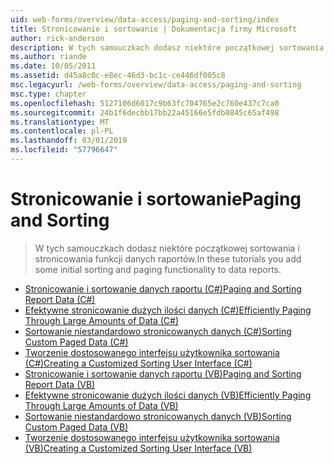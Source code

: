```yaml
---
uid: web-forms/overview/data-access/paging-and-sorting/index
title: Stronicowanie i sortowanie | Dokumentacja firmy Microsoft
author: rick-anderson
description: W tych samouczkach dodasz niektóre początkowej sortowania i stronicowania funkcji danych raportów.
ms.author: riande
ms.date: 10/05/2011
ms.assetid: d45a8c0c-e8ec-46d3-bc1c-ce446df005c8
msc.legacyurl: /web-forms/overview/data-access/paging-and-sorting
msc.type: chapter
ms.openlocfilehash: 5127106d6017c9b63fc704765e2c760e437c7ca0
ms.sourcegitcommit: 24b1f6decbb17bb22a45166e5fdb0845c65af498
ms.translationtype: MT
ms.contentlocale: pl-PL
ms.lasthandoff: 03/01/2019
ms.locfileid: "57796647"
---
```

<a name="paging-and-sorting"></a><span data-ttu-id="29454-103">Stronicowanie i sortowanie</span><span class="sxs-lookup"><span data-stu-id="29454-103">Paging and Sorting</span></span>
====================
> <span data-ttu-id="29454-104">W tych samouczkach dodasz niektóre początkowej sortowania i stronicowania funkcji danych raportów.</span><span class="sxs-lookup"><span data-stu-id="29454-104">In these tutorials you add some initial sorting and paging functionality to data reports.</span></span>


- [<span data-ttu-id="29454-105">Stronicowanie i sortowanie danych raportu (C#)</span><span class="sxs-lookup"><span data-stu-id="29454-105">Paging and Sorting Report Data (C#)</span></span>](paging-and-sorting-report-data-cs.md)
- [<span data-ttu-id="29454-106">Efektywne stronicowanie dużych ilości danych (C#)</span><span class="sxs-lookup"><span data-stu-id="29454-106">Efficiently Paging Through Large Amounts of Data (C#)</span></span>](efficiently-paging-through-large-amounts-of-data-cs.md)
- [<span data-ttu-id="29454-107">Sortowanie niestandardowo stronicowanych danych (C#)</span><span class="sxs-lookup"><span data-stu-id="29454-107">Sorting Custom Paged Data (C#)</span></span>](sorting-custom-paged-data-cs.md)
- [<span data-ttu-id="29454-108">Tworzenie dostosowanego interfejsu użytkownika sortowania (C#)</span><span class="sxs-lookup"><span data-stu-id="29454-108">Creating a Customized Sorting User Interface (C#)</span></span>](creating-a-customized-sorting-user-interface-cs.md)
- [<span data-ttu-id="29454-109">Stronicowanie i sortowanie danych raportu (VB)</span><span class="sxs-lookup"><span data-stu-id="29454-109">Paging and Sorting Report Data (VB)</span></span>](paging-and-sorting-report-data-vb.md)
- [<span data-ttu-id="29454-110">Efektywne stronicowanie dużych ilości danych (VB)</span><span class="sxs-lookup"><span data-stu-id="29454-110">Efficiently Paging Through Large Amounts of Data (VB)</span></span>](efficiently-paging-through-large-amounts-of-data-vb.md)
- [<span data-ttu-id="29454-111">Sortowanie niestandardowo stronicowanych danych (VB)</span><span class="sxs-lookup"><span data-stu-id="29454-111">Sorting Custom Paged Data (VB)</span></span>](sorting-custom-paged-data-vb.md)
- [<span data-ttu-id="29454-112">Tworzenie dostosowanego interfejsu użytkownika sortowania (VB)</span><span class="sxs-lookup"><span data-stu-id="29454-112">Creating a Customized Sorting User Interface (VB)</span></span>](creating-a-customized-sorting-user-interface-vb.md)
